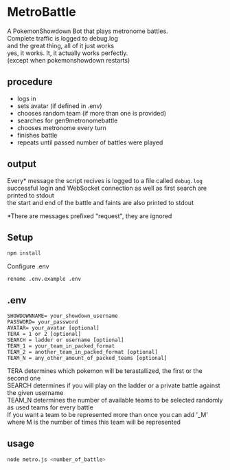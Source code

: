 # MetroBattle
A PokemonShowdown Bot that plays metronome battles.  
Complete traffic is logged to debug.log  
and the great thing, all of it just works  
yes, it works. It, it actually works perfectly.  
(except when pokemonshowdown restarts)  

## procedure
- logs in
- sets avatar (if defined in .env)
- chooses random team (if more than one is provided)
- searches for gen9metronomebattle
- chooses metronome every turn
- finishes battle
- repeats until passed number of battles were played

## output
Every* message the script recives is logged to a file called `debug.log`  
successful login and WebSocket connection as well as first search are printed to stdout  
the start and end of the battle and faints are also printed to stdout  
  
*There are messages prefixed "request", they are ignored  

## Setup
```bash 
npm install
```  
Configure .env
```
rename .env.example .env
```

## .env
```
SHOWDOWNNAME= your_showdown_username
PASSWORD= your_password
AVATAR= your_avatar [optional]
TERA = 1 or 2 [optional]
SEARCH = ladder or username [optional]
TEAM_1 = your_team_in_packed_format
TEAM_2 = another_team_in_packed_format [optional]
TEAM_N = any_other_amount_of_packed_teams [optional]
```
TERA determines which pokemon will be terastallized, the first or the second one  
SEARCH determines if you will play on the ladder or a private battle against the given username  
TEAM_N determines the number of available teams to be selected randomly as used teams for every battle  
If you want a team to be represented more than once you can add '_M' where M is the number of times this team will be represented  
## usage
```bash 
node metro.js <number_of_battle>
```